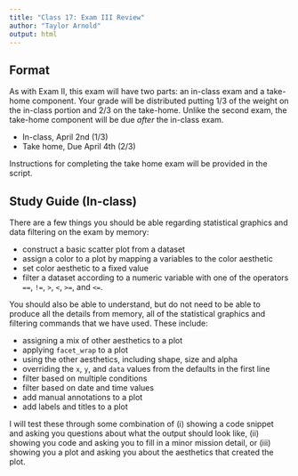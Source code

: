 ```yaml
---
title: "Class 17: Exam III Review"
author: "Taylor Arnold"
output: html
---
```






## Format

As with Exam II, this exam will have two parts: an in-class exam and a
take-home component. Your grade will be distributed putting 1/3 of the
weight on the in-class portion and 2/3 on the take-home. Unlike the
second exam, the take-home component will be due *after* the in-class exam.

- In-class, April 2nd (1/3)
- Take home, Due April 4th (2/3)

Instructions for completing the take home exam will be provided in the script.

## Study Guide (In-class)

There are a few things you should be able regarding statistical graphics and
data filtering on the exam by memory:

- construct a basic scatter plot from a dataset
- assign a color to a plot by mapping a variables to the color aesthetic
- set color aesthetic to a fixed value
- filter a dataset according to a numeric variable with one of the
operators `==`, `!=`, `>`, `<`, `>=`, and `<=`.

You should also be able to understand, but do not need to be able to produce
all the details from memory, all of the statistical graphics and filtering
commands that we have used. These include:

- assigning a mix of other aesthetics to a plot
- applying `facet_wrap` to a plot
- using the other aesthetics, including shape, size and alpha
- overriding the `x`, `y`, and `data` values from the defaults in the first line
- filter based on multiple conditions
- filter based on date and time values
- add manual annotations to a plot
- add labels and titles to a plot

I will test these through some combination of (i) showing a code snippet and
asking you questions about what the output should look like, (ii) showing
you code and asking you to fill in a minor mission detail, or (iii) showing
you a plot and asking you about the aesthetics that created the plot.
